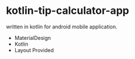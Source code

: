 # kotlin-tip-calculator-app

written in kotlin for android mobile application. 

- MaterialDesign
- Kotlin
- Layout Provided
